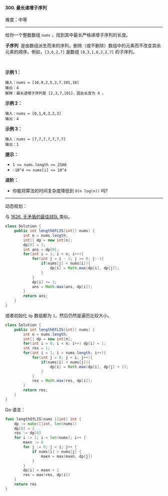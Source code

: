 #### 300. 最长递增子序列

难度：中等

---

给你一个整数数组 `nums` ，找到其中最长严格递增子序列的长度。

 **子序列**  是由数组派生而来的序列，删除（或不删除）数组中的元素而不改变其余元素的顺序。例如，`[3,6,2,7]` 是数组 `[0,3,1,6,2,2,7]` 的子序列。

 

 **示例 1：** 

```
输入：nums = [10,9,2,5,3,7,101,18]
输出：4
解释：最长递增子序列是 [2,3,7,101]，因此长度为 4 。
```

 **示例 2：** 

```
输入：nums = [0,1,0,3,2,3]
输出：4
```

 **示例 3：** 

```
输入：nums = [7,7,7,7,7,7,7]
输出：1
```

 **提示：** 

*   `1 <= nums.length <= 2500`
*   `-10^4 <= nums[i] <= 10^4`

**进阶：**

*   你能将算法的时间复杂度降低到 `O(n log(n))` 吗?

---

动态规划：

与 [1626. 无矛盾的最佳球队 ](https://leetcode.cn/problems/best-team-with-no-conflicts/)类似。

```Java
class Solution {
    public int lengthOfLIS(int[] nums) {
        int n = nums.length;
        int[] dp = new int[n];
        dp[0] = 1;
        int ans = dp[0];
        for(int i = 1; i < n; i++){
            for(int j = i - 1; j >= 0; j--){
                if(nums[j] < nums[i]){
                    dp[i] = Math.max(dp[i], dp[j]);
                }
            }
            dp[i] += 1;
            ans = Math.max(ans, dp[i]);
        }
        return ans;
    }
}
```



或者初始化 `dp` 数组都为 `1`，然后仍然是遍历比较大小。

```java
class Solution {
    public int lengthOfLIS(int[] nums) {
        int n = nums.length;
        int[] dp = new int[n];
        for(int i = 0; i < n; i++) dp[i] = 1;
        int res = 1;
        for(int i = 1; i < nums.length; i++){
            for(int j = 0; j < i; j++){
                if(nums[i] > nums[j]){
                    dp[i] = Math.max(dp[i], dp[j] + 1);
                }
            }
            res = Math.max(res, dp[i]);
        }
        return res;
    }
}
```



Go 语言：

```go
func lengthOfLIS(nums []int) int {
    dp := make([]int, len(nums))
    dp[0] = 1
    res := dp[0]
    for i := 1; i < len(nums); i++ {
        maxn := 0
        for j := 0; j < i; j++ {
            if nums[i] > nums[j] {
                maxn = max(maxn, dp[j])
            }
        }
        dp[i] = maxn + 1
        res = max(res, dp[i])
    }
    return res
}
```

